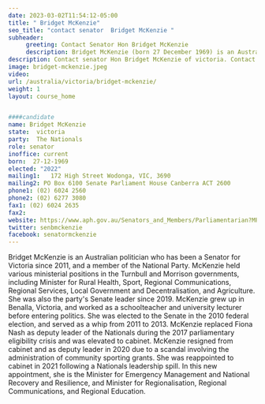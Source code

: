 ```yaml
---
date: 2023-03-02T11:54:12-05:00
title: " Bridget McKenzie"
seo_title: "contact senator  Bridget McKenzie "
subheader:
     greeting: Contact Senator Hon Bridget McKenzie
     description: Bridget McKenzie (born 27 December 1969) is an Australian politician. She is a member of the National Party and has been a Senator for Victoria since 2011. She has held ministerial office in the Turnbull and Morrison governments, also serving as the party's Senate leader since 2019.
description: Contact senator Hon Bridget McKenzie of victoria. Contact information for Hon Bridget McKenzie includes email address, phone number, and mailing address.
image: bridget-mckenzie.jpeg
video:
url: /australia/victoria/bridget-mckenzie/
weight: 1
layout: course_home


####candidate
name: Bridget McKenzie
state:	victoria
party:	The Nationals
role: senator
inoffice: current
born:  27-12-1969
elected: "2022"
mailing1:	172 High Street Wodonga, VIC, 3690
mailing2: PO Box 6100 Senate Parliament House Canberra ACT 2600
phone1:	(02) 6024 2560
phone2: (02) 6277 3080
fax1: (02) 6024 2635
fax2:
website: https://www.aph.gov.au/Senators_and_Members/Parliamentarian?MPID=207825
twitter: senbmckenzie
facebook: senatormckenzie
---
```

Bridget McKenzie is an Australian politician who has been a Senator for Victoria since 2011, and a member of the National Party. McKenzie held various ministerial positions in the Turnbull and Morrison governments, including Minister for Rural Health, Sport, Regional Communications, Regional Services, Local Government and Decentralisation, and Agriculture. She was also the party's Senate leader since 2019. McKenzie grew up in Benalla, Victoria, and worked as a schoolteacher and university lecturer before entering politics. She was elected to the Senate in the 2010 federal election, and served as a whip from 2011 to 2013. McKenzie replaced Fiona Nash as deputy leader of the Nationals during the 2017 parliamentary eligibility crisis and was elevated to cabinet. McKenzie resigned from cabinet and as deputy leader in 2020 due to a scandal involving the administration of community sporting grants. She was reappointed to cabinet in 2021 following a Nationals leadership spill. In this new appointment, she is the Minister for Emergency Management and National Recovery and Resilience, and Minister for Regionalisation, Regional Communications, and Regional Education.